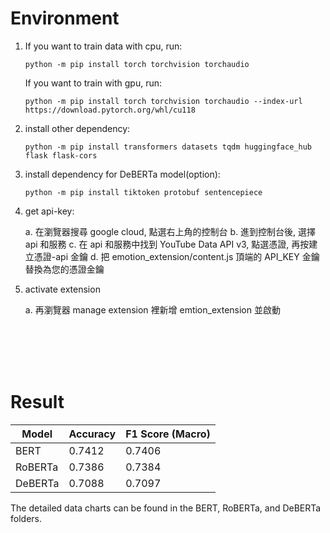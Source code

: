 # Environment

1.  If you want to train data with cpu, run:

        python -m pip install torch torchvision torchaudio

    If you want to train with gpu, run:

        python -m pip install torch torchvision torchaudio --index-url https://download.pytorch.org/whl/cu118

2.  install other dependency:

        python -m pip install transformers datasets tqdm huggingface_hub flask flask-cors

3.  install dependency for DeBERTa model(option):

        python -m pip install tiktoken protobuf sentencepiece

4.  get api-key:

    a. 在瀏覽器搜尋 google cloud, 點選右上角的控制台
    b. 進到控制台後, 選擇 api 和服務
    c. 在 api 和服務中找到 YouTube Data API v3, 點選憑證, 再按建立憑證-api 金鑰
    d. 把 emotion_extension/content.js 頂端的 API_KEY 金鑰替換為您的憑證金鑰

5.  activate extension

    a. 再瀏覽器 manage extension 裡新增 emtion_extension 並啟動

<br><br><br><br>

# Result

| Model   | Accuracy | F1 Score (Macro) |
| ------- | -------- | ---------------- |
| BERT    | 0.7412   | 0.7406           |
| RoBERTa | 0.7386   | 0.7384           |
| DeBERTa | 0.7088   | 0.7097           |

The detailed data charts can be found in the BERT, RoBERTa, and DeBERTa folders.
